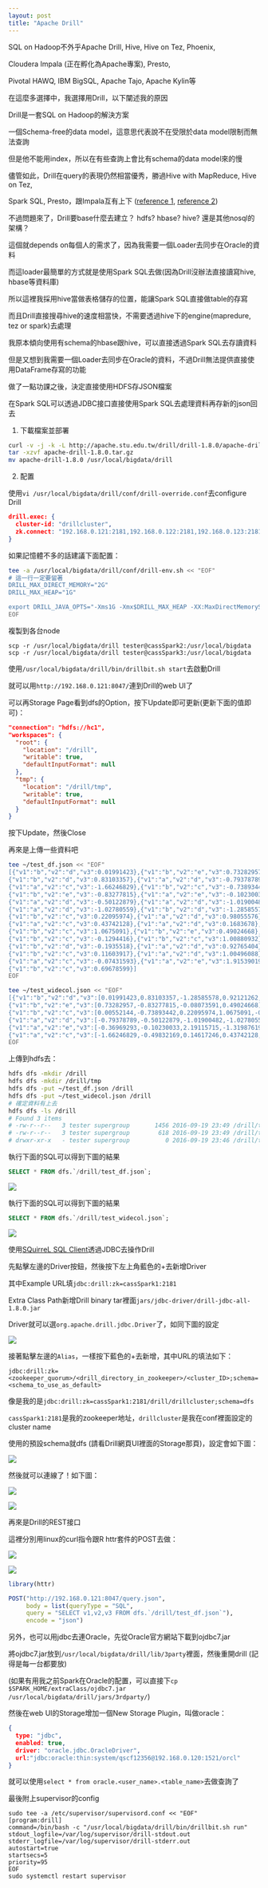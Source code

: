 ```yaml
---
layout: post
title: "Apache Drill"
---
```


SQL on Hadoop不外乎Apache Drill, Hive, Hive on Tez, Phoenix, 

Cloudera Impala (正在孵化為Apache專案), Presto,

Pivotal HAWQ, IBM BigSQL, Apache Tajo, Apache Kylin等

在這麼多選擇中，我選擇用Drill，以下闡述我的原因

Drill是一套SQL on Hadoop的解決方案

一個Schema-free的data model，這意思代表說不在受限於data model限制而無法查詢

但是他不能用index，所以在有些查詢上會比有schema的data model來的慢

儘管如此，Drill在query的表現仍然相當優秀，勝過Hive with MapReduce, Hive on Tez,

Spark SQL, Presto，跟Impala互有上下 ([reference 1](http://allegro.tech/2015/06/fast-data-hackathon.html), [reference 2](https://www.mapr.com/blog/comparing-sql-functions-and-performance-apache-spark-and-apache-drill))


不過問題來了，Drill要base什麼去建立？ hdfs? hbase? hive? 還是其他nosql的架構？

這個就depends on每個人的需求了，因為我需要一個Loader去同步在Oracle的資料

而這loader最簡單的方式就是使用Spark SQL去做(因為Drill沒辦法直接讀寫hive, hbase等資料庫)

所以這裡我採用hive當做表格儲存的位置，能讓Spark SQL直接做table的存寫

而且Drill直接搜尋hive的速度相當快，不需要透過hive下的engine(mapredure, tez or spark)去處理


我原本傾向使用有schema的hbase跟hive，可以直接透過Spark SQL去存讀資料

但是又想到我需要一個Loader去同步在Oracle的資料，不過Drill無法提供直接使用DataFrame存寫的功能

做了一點功課之後，決定直接使用HDFS存JSON檔案

在Spark SQL可以透過JDBC接口直接使用Spark SQL去處理資料再存新的json回去


1. 下載檔案並部署

```bash
curl -v -j -k -L http://apache.stu.edu.tw/drill/drill-1.8.0/apache-drill-1.8.0.tar.gz -o apache-drill-1.8.0.tar.gz
tar -xzvf apache-drill-1.8.0.tar.gz
mv apache-drill-1.8.0 /usr/local/bigdata/drill
```

2. 配置

使用`vi /usr/local/bigdata/drill/conf/drill-override.conf`去configure Drill

```json
drill.exec: {
  cluster-id: "drillcluster",
  zk.connect: "192.168.0.121:2181,192.168.0.122:2181,192.168.0.123:2181"
}
```

如果記憶體不多的話建議下面配置：

```bash
tee -a /usr/local/bigdata/drill/conf/drill-env.sh << "EOF"
# 這一行一定要留著
DRILL_MAX_DIRECT_MEMORY="2G"
DRILL_MAX_HEAP="1G"

export DRILL_JAVA_OPTS="-Xms1G -Xmx$DRILL_MAX_HEAP -XX:MaxDirectMemorySize=$DRILL_MAX_DIRECT_MEMORY -XX:MaxPermSize=512M -XX:ReservedCodeCacheSize=1G -ea"
EOF
```

複製到各台node

```
scp -r /usr/local/bigdata/drill tester@cassSpark2:/usr/local/bigdata
scp -r /usr/local/bigdata/drill tester@cassSpark3:/usr/local/bigdata
```

使用`/usr/local/bigdata/drill/bin/drillbit.sh start`去啟動Drill

就可以用`http://192.168.0.121:8047/`連到Drill的web UI了

可以再Storage Page看到dfs的Option，按下Update即可更新(更新下面的值即可)：

```json
"connection": "hdfs://hc1",
"workspaces": {
  "root": {
    "location": "/drill",
    "writable": true,
    "defaultInputFormat": null
  },
  "tmp": {
    "location": "/drill/tmp",
    "writable": true,
    "defaultInputFormat": null
  }
}
```

按下Update，然後Close


再來是上傳一些資料吧

```bash
tee ~/test_df.json << "EOF"
[{"v1":"b","v2":"d","v3":0.01991423},{"v1":"b","v2":"e","v3":0.73282957},{"v1":"b","v2":"c","v3":0.00552144},
{"v1":"b","v2":"d","v3":0.83103357},{"v1":"a","v2":"d","v3":-0.79378789},{"v1":"a","v2":"e","v3":-0.36969293},
{"v1":"a","v2":"c","v3":-1.66246829},{"v1":"b","v2":"c","v3":-0.73893442},{"v1":"a","v2":"c","v3":-0.49832169},
{"v1":"b","v2":"e","v3":-0.83277815},{"v1":"a","v2":"e","v3":-0.10230033},{"v1":"a","v2":"c","v3":0.14617246},
{"v1":"a","v2":"d","v3":-0.50122879},{"v1":"a","v2":"d","v3":-1.01900482},{"v1":"b","v2":"e","v3":-0.08073591},
{"v1":"a","v2":"d","v3":-1.02780559},{"v1":"b","v2":"d","v3":-1.28585578},{"v1":"a","v2":"e","v3":2.19115715},
{"v1":"b","v2":"c","v3":0.22095974},{"v1":"a","v2":"d","v3":0.98055576},{"v1":"b","v2":"d","v3":0.92121262},
{"v1":"a","v2":"c","v3":0.43742128},{"v1":"a","v2":"d","v3":0.1683678},{"v1":"a","v2":"e","v3":-1.31987619},
{"v1":"b","v2":"c","v3":1.0675091},{"v1":"b","v2":"e","v3":0.49024668},{"v1":"a","v2":"e","v3":-1.65978632},
{"v1":"b","v2":"c","v3":-0.1294416},{"v1":"b","v2":"c","v3":1.00880932},{"v1":"a","v2":"d","v3":0.27295147},
{"v1":"b","v2":"d","v3":-0.1935518},{"v1":"a","v2":"d","v3":0.92765404},{"v1":"b","v2":"d","v3":-0.49652849},
{"v1":"b","v2":"c","v3":0.11603917},{"v1":"a","v2":"d","v3":1.00496088},{"v1":"a","v2":"e","v3":0.5742589},
{"v1":"a","v2":"c","v3":-0.07431593},{"v1":"a","v2":"e","v3":1.91539019},{"v1":"a","v2":"c","v3":0.07681478},
{"v1":"b","v2":"c","v3":0.69678599}]
EOF

tee ~/test_widecol.json << "EOF"
[{"v1":"b","v2":"d","v3":[0.01991423,0.83103357,-1.28585578,0.92121262,-0.1935518,-0.49652849]},
{"v1":"b","v2":"e","v3":[0.73282957,-0.83277815,-0.08073591,0.49024668]},
{"v1":"b","v2":"c","v3":[0.00552144,-0.73893442,0.22095974,1.0675091,-0.1294416,1.00880932,0.11603917,0.69678599]},
{"v1":"a","v2":"d","v3":[-0.79378789,-0.50122879,-1.01900482,-1.02780559,0.98055576,0.1683678,0.27295147,0.92765404,1.00496088]},
{"v1":"a","v2":"e","v3":[-0.36969293,-0.10230033,2.19115715,-1.31987619,-1.65978632,0.5742589,1.91539019]},
{"v1":"a","v2":"c","v3":[-1.66246829,-0.49832169,0.14617246,0.43742128,-0.07431593,0.07681478]}]
EOF
```

上傳到hdfs去：

```bash
hdfs dfs -mkdir /drill
hdfs dfs -mkdir /drill/tmp
hdfs dfs -put ~/test_df.json /drill
hdfs dfs -put ~/test_widecol.json /drill
# 確定資料有上去
hdfs dfs -ls /drill
# Found 3 items
# -rw-r--r--   3 tester supergroup       1456 2016-09-19 23:49 /drill/test_df.json
# -rw-r--r--   3 tester supergroup        618 2016-09-19 23:49 /drill/test_widecol.json
# drwxr-xr-x   - tester supergroup          0 2016-09-19 23:46 /drill/tmp
```

執行下面的SQL可以得到下圖的結果

```SQL
SELECT * FROM dfs.`/drill/test_df.json`;
```

![](/images/drill_test_df.png)

執行下面的SQL可以得到下圖的結果

```SQL
SELECT * FROM dfs.`/drill/test_widecol.json`;
```

![](/images/drill_test_widecol.png)


使用[SQuirreL SQL Client](http://squirrel-sql.sourceforge.net/)透過JDBC去操作Drill

先點擊左邊的Driver按鈕，然後按下左上角藍色的+去新增Driver

其中Example URL填`jdbc:drill:zk=cassSpark1:2181`

Extra Class Path新增Drill binary tar裡面`jars/jdbc-driver/drill-jdbc-all-1.8.0.jar`

Driver就可以選`org.apache.drill.jdbc.Driver`了，如同下圖的設定

![](/images/drill_jdbc_1.png)


接著點擊左邊的`Alias`，一樣按下藍色的+去新增，其中URL的填法如下：

```
jdbc:drill:zk=<zookeeper_quorum>/<drill_directory_in_zookeeper>/<cluster_ID>;schema=<schema_to_use_as_default>
```

像是我的是`jdbc:drill:zk=cassSpark1:2181/drill/drillcluster;schema=dfs`

`cassSpark1:2181`是我的zookeeper地址，`drillcluster`是我在conf裡面設定的cluster name

使用的預設schema就dfs (請看Drill網頁UI裡面的Storage那頁)，設定會如下圖：

![](/images/drill_jdbc_2.png)

然後就可以連線了！如下圖：

![](/images/drill_jdbc_3.png)

![](/images/drill_jdbc_4.png)


再來是Drill的REST接口

這裡分別用linux的curl指令跟R httr套件的POST去做：

![](/images/drill_rest_1.png)

![](/images/drill_rest_2.png)

```R
library(httr)

POST("http://192.168.0.121:8047/query.json", 
     body = list(queryType = "SQL", 
     query = "SELECT v1,v2,v3 FROM dfs.`/drill/test_df.json`"),
     encode = "json")
```


另外，也可以用jdbc去連Oracle，先從Oracle官方網站下載到ojdbc7.jar

將ojdbc7.jar放到`/usr/local/bigdata/drill/lib/3party`裡面，然後重開drill (記得是每一台都要放)

(如果有用我之前Spark在Oracle的配置，可以直接下`cp $SPARK_HOME/extraClass/ojdbc7.jar /usr/local/bigdata/drill/jars/3rdparty/`)

然後在web UI的Storage增加一個New Storage Plugin，叫做oracle：

```json
{
  type: "jdbc",
  enabled: true,
  driver: "oracle.jdbc.OracleDriver",
  url:"jdbc:oracle:thin:system/qscf12356@192.168.0.120:1521/orcl"
}
```

就可以使用`select * from oracle.<user_name>.<table_name>`去做查詢了


最後附上supervisor的config

```
sudo tee -a /etc/supervisor/supervisord.conf << "EOF"
[program:drill]
command=/bin/bash -c "/usr/local/bigdata/drill/bin/drillbit.sh run"
stdout_logfile=/var/log/supervisor/drill-stdout.out
stderr_logfile=/var/log/supervisor/drill-stderr.out
autostart=true
startsecs=5
priority=95
EOF
sudo systemctl restart supervisor
```
